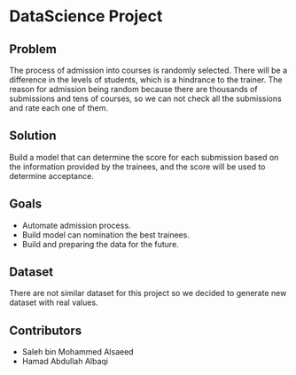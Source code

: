 # DataScience Project

## Problem
The process of admission into courses is randomly selected. There will be a difference in the levels of students, which is a hindrance to the trainer. The reason for admission being random because there are thousands of submissions and tens of courses, so we can not check all the submissions and rate each one of them.

## Solution
Build a model that can determine the score for each submission based on the information provided by the trainees, and the score will be used to determine acceptance.

## Goals
- Automate admission process.
- Build model can nomination the best trainees.
- Build and preparing the data for the future.

## Dataset
There are not similar dataset for this project so we decided to generate new dataset with real values.

## Contributors
- Saleh bin Mohammed Alsaeed
- Hamad Abdullah Albaqi
